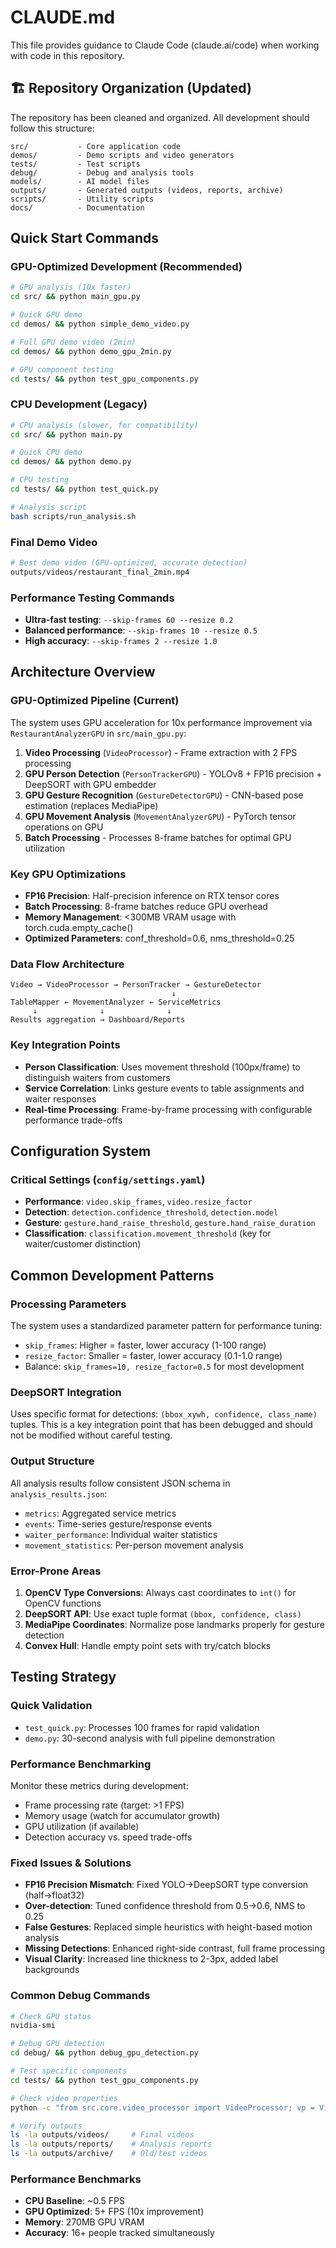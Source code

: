 # CLAUDE.md

This file provides guidance to Claude Code (claude.ai/code) when working with code in this repository.

## 🏗️ Repository Organization (Updated)

The repository has been cleaned and organized. All development should follow this structure:

```
src/           - Core application code
demos/         - Demo scripts and video generators  
tests/         - Test scripts
debug/         - Debug and analysis tools
models/        - AI model files
outputs/       - Generated outputs (videos, reports, archive)
scripts/       - Utility scripts
docs/          - Documentation
```

## Quick Start Commands

### GPU-Optimized Development (Recommended)
```bash
# GPU analysis (10x faster)
cd src/ && python main_gpu.py

# Quick GPU demo
cd demos/ && python simple_demo_video.py

# Full GPU demo video (2min)
cd demos/ && python demo_gpu_2min.py

# GPU component testing
cd tests/ && python test_gpu_components.py
```

### CPU Development (Legacy)
```bash
# CPU analysis (slower, for compatibility)
cd src/ && python main.py

# Quick CPU demo
cd demos/ && python demo.py

# CPU testing
cd tests/ && python test_quick.py

# Analysis script
bash scripts/run_analysis.sh
```

### Final Demo Video
```bash
# Best demo video (GPU-optimized, accurate detection)
outputs/videos/restaurant_final_2min.mp4
```

### Performance Testing Commands
- **Ultra-fast testing**: `--skip-frames 60 --resize 0.2`
- **Balanced performance**: `--skip-frames 10 --resize 0.5`  
- **High accuracy**: `--skip-frames 2 --resize 1.0`

## Architecture Overview

### GPU-Optimized Pipeline (Current)
The system uses GPU acceleration for 10x performance improvement via `RestaurantAnalyzerGPU` in `src/main_gpu.py`:

1. **Video Processing** (`VideoProcessor`) - Frame extraction with 2 FPS processing
2. **GPU Person Detection** (`PersonTrackerGPU`) - YOLOv8 + FP16 precision + DeepSORT with GPU embedder
3. **GPU Gesture Recognition** (`GestureDetectorGPU`) - CNN-based pose estimation (replaces MediaPipe)
4. **GPU Movement Analysis** (`MovementAnalyzerGPU`) - PyTorch tensor operations on GPU
5. **Batch Processing** - Processes 8-frame batches for optimal GPU utilization

### Key GPU Optimizations
- **FP16 Precision**: Half-precision inference on RTX tensor cores
- **Batch Processing**: 8-frame batches reduce GPU overhead
- **Memory Management**: <300MB VRAM usage with torch.cuda.empty_cache()
- **Optimized Parameters**: conf_threshold=0.6, nms_threshold=0.25

### Data Flow Architecture
```
Video → VideoProcessor → PersonTracker → GestureDetector
                                    ↓
TableMapper ← MovementAnalyzer ← ServiceMetrics
     ↓              ↓              ↓
Results aggregation → Dashboard/Reports
```

### Key Integration Points
- **Person Classification**: Uses movement threshold (100px/frame) to distinguish waiters from customers
- **Service Correlation**: Links gesture events to table assignments and waiter responses
- **Real-time Processing**: Frame-by-frame processing with configurable performance trade-offs

## Configuration System

### Critical Settings (`config/settings.yaml`)
- **Performance**: `video.skip_frames`, `video.resize_factor` 
- **Detection**: `detection.confidence_threshold`, `detection.model`
- **Gesture**: `gesture.hand_raise_threshold`, `gesture.hand_raise_duration`
- **Classification**: `classification.movement_threshold` (key for waiter/customer distinction)

## Common Development Patterns

### Processing Parameters
The system uses a standardized parameter pattern for performance tuning:
- `skip_frames`: Higher = faster, lower accuracy (1-100 range)
- `resize_factor`: Smaller = faster, lower accuracy (0.1-1.0 range)
- Balance: `skip_frames=10, resize_factor=0.5` for most development

### DeepSORT Integration
Uses specific format for detections: `(bbox_xywh, confidence, class_name)` tuples. This is a key integration point that has been debugged and should not be modified without careful testing.

### Output Structure
All analysis results follow consistent JSON schema in `analysis_results.json`:
- `metrics`: Aggregated service metrics
- `events`: Time-series gesture/response events  
- `waiter_performance`: Individual waiter statistics
- `movement_statistics`: Per-person movement analysis

### Error-Prone Areas
1. **OpenCV Type Conversions**: Always cast coordinates to `int()` for OpenCV functions
2. **DeepSORT API**: Use exact tuple format `(bbox, confidence, class)` 
3. **MediaPipe Coordinates**: Normalize pose landmarks properly for gesture detection
4. **Convex Hull**: Handle empty point sets with try/catch blocks

## Testing Strategy

### Quick Validation
- `test_quick.py`: Processes 100 frames for rapid validation
- `demo.py`: 30-second analysis with full pipeline demonstration

### Performance Benchmarking  
Monitor these metrics during development:
- Frame processing rate (target: >1 FPS)
- Memory usage (watch for accumulator growth)
- GPU utilization (if available)
- Detection accuracy vs. speed trade-offs

### Fixed Issues & Solutions
- **FP16 Precision Mismatch**: Fixed YOLO→DeepSORT type conversion (half→float32)
- **Over-detection**: Tuned confidence threshold from 0.5→0.6, NMS to 0.25
- **False Gestures**: Replaced simple heuristics with height-based motion analysis
- **Missing Detections**: Enhanced right-side contrast, full frame processing
- **Visual Clarity**: Increased line thickness to 2-3px, added label backgrounds

### Common Debug Commands
```bash
# Check GPU status
nvidia-smi

# Debug GPU detection
cd debug/ && python debug_gpu_detection.py

# Test specific components
cd tests/ && python test_gpu_components.py

# Check video properties
python -c "from src.core.video_processor import VideoProcessor; vp = VideoProcessor('../data/video_salon_poco_gente.MP4'); print(vp.get_video_info())"

# Verify outputs
ls -la outputs/videos/     # Final videos
ls -la outputs/reports/    # Analysis reports
ls -la outputs/archive/    # Old/test videos
```

### Performance Benchmarks
- **CPU Baseline**: ~0.5 FPS
- **GPU Optimized**: 5+ FPS (10x improvement)
- **Memory**: 270MB GPU VRAM
- **Accuracy**: 16+ people tracked simultaneously